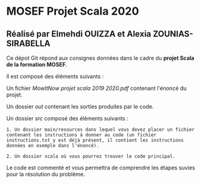# MOSEF Projet Scala 2020
## Réalisé par Elmehdi OUIZZA et Alexia ZOUNIAS-SIRABELLA

Ce dépot Git répond aux consignes données dans le cadre du **projet Scala de la formation MOSEF**.

Il est composé des éléments suivants :

Un fichier *MowItNow projet scala 2019 2020.pdf* contenant l'énoncé du projet.

Un dossier *out* contenant les sorties produites par le code.

Un dossier *src* composé des éléments suivants :

	1. Un dossier main/resources dans lequel vous devez placer un fichier contenant les instructions à donner au code (un fichier instructions.txt y est déjà présent, il contient les instructions données en exemple dans l'énoncé).
	
	2. Un dossier scala où vous pourrez trouver le code principal.

Le code est commenté et vous permettra de comprendre les étapes suvies pour la résolution du problème.